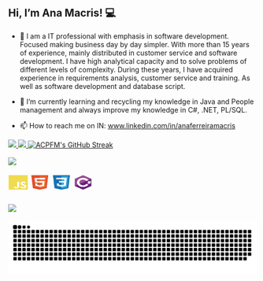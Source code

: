 
## Hi, I’m Ana Macris! 💻

- 👀 I am a IT professional with emphasis in software development. Focused making business day by day simpler. With more than 15 years of experience, 
     mainly distributed in customer service and software development.
     I have high analytical capacity and to solve problems of different levels of complexity.
     During these years, I have acquired experience in requirements analysis, customer service and training. As well as software development and database script.
 
- 🌱 I’m currently learning and recycling my knowledge in Java and People management and always improve my knowledge in C#, .NET, PL/SQL.
- 📫 How to reach me on IN: www.linkedin.com/in/anaferreiramacris

<div>
  <a href="https://github.com/acpfm">
     <img height="130em" src="https://github-readme-stats.vercel.app/api?username=acpfm&show_icons=true&theme=buefy&include_all_commits=true&count_private=true"/>
     <img height="130em" src="https://github-readme-stats.vercel.app/api/top-langs/?username=acpfm&layout=compact&langs_count=7&theme=buefy"/>
     <img alt="ACPFM's GitHub Streak" src="https://streak-stats.demolab.com?user=Acpfm&theme=buefy" width="450" height="130em"/>
  </a>
</div>
</br>
  <a href="https://github.com/ryo-ma/github-profile-trophy">
    <img width=800 src="https://github-profile-trophy.vercel.app/?username=acpfm&column=10&theme=flat&no-frame=true"/>
  </a>
</div>
<div style="display: inline_block"><br>
  <img align="center" alt="Ana-Js" height="30" width="40" src="https://raw.githubusercontent.com/devicons/devicon/master/icons/javascript/javascript-plain.svg">
  <img align="center" alt="Ana-HTML" height="30" width="40" src="https://raw.githubusercontent.com/devicons/devicon/master/icons/html5/html5-original.svg">
  <img align="center" alt="Ana-CSS" height="30" width="40" src="https://raw.githubusercontent.com/devicons/devicon/master/icons/css3/css3-original.svg">
  <img align="center" alt="Ana-Csharp" height="30" width="40" src="https://raw.githubusercontent.com/devicons/devicon/master/icons/csharp/csharp-original.svg">
</div>
  
##
  
<div>
  <a href="https://www.linkedin.com/in/anaferreiramacris/" target="_blank"><img src="https://img.shields.io/badge/-LinkedIn-%230077B5?style=for-the-badge&logo=linkedin&logoColor=white" target="_blank"></a>  
</div>
  
![Snake animation](https://github.com/acpfm/acpfm/blob/output/github-contribution-grid-snake.svg) 
<!---
acpfm/acpfm is a ✨ special ✨ repository because its `README.md` (this file) appears on your GitHub profile.
You can click the Preview link to take a look at your changes.
--->
